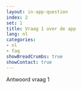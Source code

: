```yaml
---
layout: in-app-question
index: 2
set: 1
title: Vraag 1 over de app
lang: nl
categories:
- nl
- faq
showBreadCrumbs: true
showContact: true
---
```

Antwoord vraag 1
